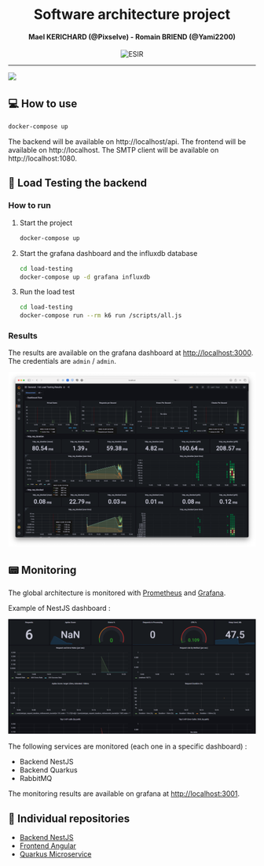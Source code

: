 <h1 align="center">Software architecture project</h1>
<h4 align="center">Mael KERICHARD (@Pixselve) - Romain BRIEND (@Yami2200)</h4>
<p align="center">
   <img src="https://img.shields.io/badge/-ESIR-orange" alt="ESIR">
</p>

---

![](http://www.plantuml.com/plantuml/svg/TL9DhzCm4BpxLwnyWaDVRnmGgXwF3reWA26zHJriaqsnwjYLFw0Iuh-piGHnApyfXtXcFJCU-z47T25EMeWNBq5kz_iQrXBGGuNAx4mWDs9F7wxyewmJmjY1G2R2e0P3uPTrPmc_XHWmu14zGMrzE3bgcwzYaKsYJzYVjo5SRj6FpfgGOD5z8ny-jscGp720rMhPnEn9cUiCRlwZy1ha6YzgBNE-73yNM5nPODaCdjnFPKumpZJuW47rC2fDFkdcMR_ZyQX2rIH2lgsQ6cfdXzYJaqNsdJK-JimM3xgvroWFvUrsJKHtZXucrJkRelUqQEME7JUYq-d8fKXjjQ-V4tXus2IUgsdP66ZYpLx-ktvEo8tCBI6JskAm2foKWVaXGFV9uOW6ausiezOmlmqfyWMyORBRcL77w_kdGu5Zbud23uh-8CJDQFVbLJfa3kRpcJ4ZJlKS_MwTBExxBGuj5rccImtc6SilyO-OlqTsZPF-2m00)

## 💻 How to use

```bash
docker-compose up
```

The backend will be available on http://localhost/api.
The frontend will be available on http://localhost.
The SMTP client will be available on http://localhost:1080.

## 🚛 Load Testing the backend

### How to run

1. Start the project

    ```bash
    docker-compose up
    ```

2. Start the grafana dashboard and the influxdb database

    ```bash
    cd load-testing
    docker-compose up -d grafana influxdb
    ```

3. Run the load test

    ```bash
    cd load-testing
    docker-compose run --rm k6 run /scripts/all.js
    ```

### Results

The results are available on the grafana dashboard at [http://localhost:3000](http://localhost:3000).
The credentials are `admin` / `admin`.

![img.png](docs/grafana-dashboard-load-testing.png)

## 📟 Monitoring

The global architecture is monitored with [Prometheus](https://prometheus.io/) and [Grafana](https://grafana.com/).

Example of NestJS dashboard :

![Grafana nest JS](docs/grafana-dashboard-nestjs.png)

The following services are monitored (each one in a specific dashboard) :

- Backend NestJS
- Backend Quarkus
- RabbitMQ

The monitoring results are available on grafana at [http://localhost:3001](http://localhost:3001).

## 🔗 Individual repositories

- [Backend NestJS](https://github.com/pixselve-school/tp1-wm)
- [Frontend Angular](https://github.com/pixselve-school/wm-projet)
- [Quarkus Microservice](https://github.com/pixselve-school/quarkus-wm-project)
